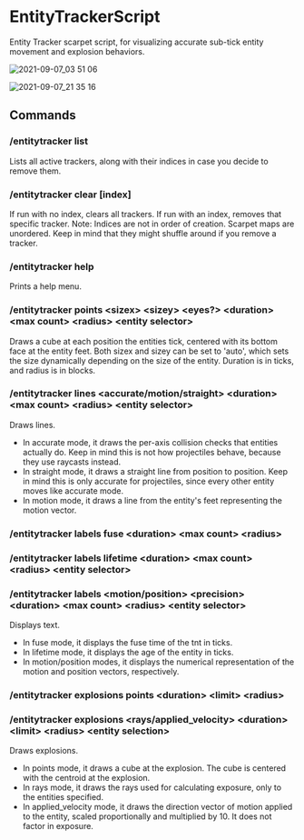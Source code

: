 # EntityTrackerScript
Entity Tracker scarpet script, for visualizing accurate sub-tick entity movement and explosion behaviors.

![2021-09-07_03 51 06](https://user-images.githubusercontent.com/29168747/132648895-3aeceba9-18a9-4cd1-a0a0-ead5e020513a.png)

![2021-09-07_21 35 16](https://user-images.githubusercontent.com/29168747/132648957-d0e94cbf-4e7e-4df6-b4a2-662cba796fa3.png)

## Commands
### /entitytracker list
Lists all active trackers, along with their indices in case you decide to remove them.

### /entitytracker clear [index]
If run with no index, clears all trackers.
If run with an index, removes that specific tracker.
Note: Indices are not in order of creation. Scarpet maps are unordered. Keep in mind that they might shuffle around if you remove a tracker.

### /entitytracker help
Prints a help menu.

### /entitytracker points \<sizex> \<sizey> \<eyes?> \<duration> \<max count> \<radius> \<entity selector>
Draws a cube at each position the entities tick, centered with its bottom face at the entity feet.
Both sizex and sizey can be set to 'auto', which sets the size dynamically depending on the size of the entity.
Duration is in ticks, and radius is in blocks.

### /entitytracker lines \<accurate/motion/straight> \<duration> \<max count> \<radius> \<entity selector>
Draws lines.
- In accurate mode, it draws the per-axis collision checks that entities actually do. Keep in mind this is not how projectiles behave, because they use raycasts instead.
- In straight mode, it draws a straight line from position to position. Keep in mind this is only accurate for projectiles, since every other entity moves like accurate mode.
- In motion mode, it draws a line from the entity's feet representing the motion vector.

### /entitytracker labels fuse \<duration> \<max count> \<radius>
### /entitytracker labels lifetime \<duration> \<max count> \<radius> \<entity selector>
### /entitytracker labels \<motion/position> \<precision> \<duration> \<max count> \<radius> \<entity selector>
Displays text.
- In fuse mode, it displays the fuse time of the tnt in ticks.
- In lifetime mode, it displays the age of the entity in ticks.
- In motion/position modes, it displays the numerical representation of the motion and position vectors, respectively.

### /entitytracker explosions points \<duration> \<limit> \<radius>
### /entitytracker explosions \<rays/applied_velocity> \<duration> \<limit> \<radius> \<entity selection>
Draws explosions.
- In points mode, it draws a cube at the explosion. The cube is centered with the centroid at the explosion.
- In rays mode, it draws the rays used for calculating exposure, only to the entities specified.
- In applied_velocity mode, it draws the direction vector of motion applied to the entity, scaled proportionally and multiplied by 10. It does not factor in exposure.

